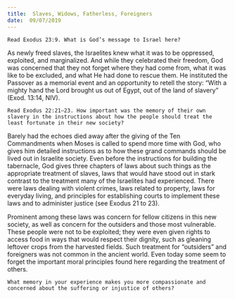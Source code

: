 ```yaml
---
title:  Slaves, Widows, Fatherless, Foreigners
date:  09/07/2019
---
```


`Read Exodus 23:9. What is God’s message to Israel here?`

As newly freed slaves, the Israelites knew what it was to be oppressed, exploited, and marginalized. And while they celebrated their freedom, God was concerned that they not forget where they had come from, what it was like to be excluded, and what He had done to rescue them. He instituted the Passover as a memorial event and an opportunity to retell the story: “With a mighty hand the Lord brought us out of Egypt, out of the land of slavery” (Exod. 13:14, NIV).

`Read Exodus 22:21–23. How important was the memory of their own slavery in the instructions about how the people should treat the least fortunate in their new society?`

Barely had the echoes died away after the giving of the Ten Commandments when Moses is called to spend more time with God, who gives him detailed instructions as to how these grand commands should be lived out in Israelite society. Even before the instructions for building the tabernacle, God gives three chapters of laws about such things as the appropriate treatment of slaves, laws that would have stood out in stark contrast to the treatment many of the Israelites had experienced. There were laws dealing with violent crimes, laws related to property, laws for everyday living, and principles for establishing courts to implement these laws and to administer justice (see Exodus 21 to 23).

Prominent among these laws was concern for fellow citizens in this new society, as well as concern for the outsiders and those most vulnerable. These people were not to be exploited; they were even given rights to access food in ways that would respect their dignity, such as gleaning leftover crops from the harvested fields. Such treatment for “outsiders” and foreigners was not common in the ancient world. Even today some seem to forget the important moral principles found here regarding the treatment of others.

`What memory in your experience makes you more compassionate and concerned about the suffering or injustice of others?`